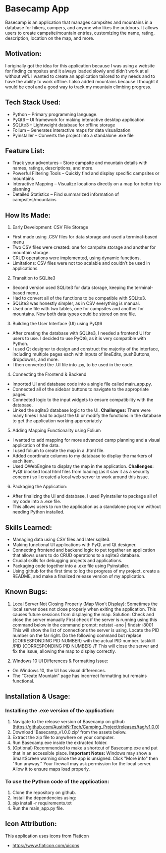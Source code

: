 # Basecamp App
Basecamp is an application that manages campsites and mountains in a database for hikers, campers, and anyone who likes the outdoors. It allows users to create campsite/mountain entries, customizing the name, rating, description, location on the map, and more.

## Motivation:
I originally got the idea for this application because I was using a website for finding campsites and it always loaded slowly and didn’t work at all without wifi. I wanted to create an application tailored to my needs and to have the ability to work offline. I also added mountains because I thought it would be cool and a good way to track my mountain climbing progress.

## Tech Stack Used:
* Python – Primary programming language.
* PyQt6 – UI framework for making interactive desktop application
* SQLite3 – Lightweight database for offline storage
* Folium – Generates interactive maps for data visualization
* Pyinstaller – Converts the project into a standalone .exe file


## Feature List:
* Track your adventures – Store campsite and mountain details with names, ratings, descriptions, and more.
* Powerful Filtering Tools – Quickly find and display specific campsites or mountains
* Interactive Mapping – Visualize locations directly on a map for better trip planning
* Detailed Statistics –  Find summarized information of campsites/mountains

## How Its Made:
1. Early Development: CSV File Storage
- First made using .CSV files for data storage and used a terminal-based menu
- Two CSV files were created: one for campsite storage and another for mountain storage.
- CRUD operations were implemented, using dynamic functions.
- Limitations: CSV files were not too scalable and couldn’t be used in applications.
2. Transition to SQLite3
- Second version used SQLite3 for data storage, keeping the terminal-based menu.
- Had to convert all of the functions to be compatible with SQLite3.
- SQLite3 was honestly simpler, as in CSV everything is manual.
- Used one file with two tables, one for campsites and another for mountains. Now both data types could be stored on one file.
3. Building the User Interface (UI) using PyQt6
- After creating the database with SQLite3, I needed a frontend UI for users to use. I decided to use PyQt6, as it is very compatible with Python.
- I used Qt designer to design and construct the majority of the interface, including multiple pages each with inputs of lineEdits, pushButtons, dropdowns, and more.
- I then converted the .UI file into .py, to be used in the code.
4. Connecting the Frontend & Backend
- Imported UI and database code into a single file called main_app.py.
- Connected all of the sidebar buttons to navigate to the appropriate pages.
- Connected logic to the input widgets to ensure compatibility with the database.
- Linked the sqlite3 database logic to the UI.
**Challenges:** There were many times I had to adjust the UI or modify the functions in the database to get the application working appropriately
5. Adding Mapping Functionality using Folium
- I wanted to add mapping for more advanced camp planning and a visual application of the data.
- I used folium to create the map in a .html file. 
- Added coordinate columns to my database to display the markers of each item.
- Used QWebEngine to display the map in the application.
**Challenges:** PyQt blocked local html files from loading (as it saw it as a security concern) so I created a local web server to work around this issue.
6. Packaging the Application:
- After finalizing the UI and database, I used Pyinstaller to package all of my code into a .exe file.
- This allows users to run the application as a standalone program without needing Python installed.

## Skills Learned:
- Managing data using CSV files and later sqlite3.
- Making functional UI applications with PyQt and Qt designer.
- Connecting frontend and backend logic to put together an application that allows users to do CRUD operations to a sqlite3 database.
- Crucial skills for debugging projects and applications.
- Packaging code together into a .exe file using Pyinstaller.
- Using github for the first time to log the progress of my project, create a README, and make a finalized release version of my application.

## Known Bugs:
1. Local Server Not Closing Properly (Map Won’t Display):
Sometimes the local server does not close properly when exiting the application. This causes future sessions from displaying the map.
Solution: Check and close the server manually
First check if the server is running using this command below in the command prompt:
netstat -ano | findstr :8001
This will show the list of connections the server is using. Locate the PID number on the far right. Do the following command but replace {CORRESPONDING PID NUMBER} with the actual PID number.
taskkill /PID {CORRESPONDING PID NUMBER} /F
This will close the server and fix the issue, allowing the map to display correctly.

2. Windows 10 UI Differences & Formatting Issue:
- On Windows 10, the UI has visual differences.
- The “Create Mountain” page has incorrect formatting but remains functional.

## Installation & Usage:
### Installing the .exe version of the application:
1. Navigate to the release version of Basecamp on github (https://github.com/AustinN-Tech/Camping_Project/releases/tag/v1.0.0)
2. Download 'Basecamp_v1.0.0.zip' from the assets below.
3. Extract the zip file to anywhere on your computer.
4. Run Basecamp.exe inside the extracted folder.
5. (Optional) Recommended to make a shortcut of Basecamp.exe and put that in an accessible place.
**Important Notes:**
Windows may show a SmartScreen warning since the app is unsigned. Click "More info" then "Run anyway."
Your firewall may ask permission for the local server. Allow it to ensure maps load properly.


### To use the Python code of the application:
1. Clone the repository on github.
2. Install the dependencies using:
3. pip install -r requirements.txt
4. Run the main_app.py file.


## Icon Attribution:
This application uses icons from Flaticon
* https://www.flaticon.com/uicons
